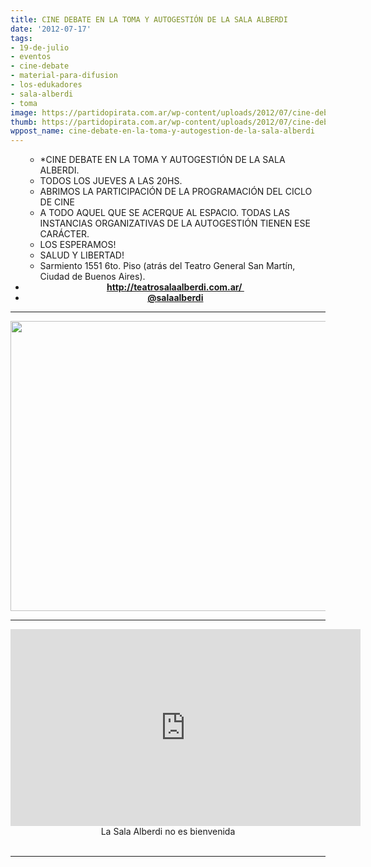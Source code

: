 ```yaml
---
title: CINE DEBATE EN LA TOMA Y AUTOGESTIÓN DE LA SALA ALBERDI
date: '2012-07-17'
tags:
- 19-de-julio
- eventos
- cine-debate
- material-para-difusion
- los-edukadores
- sala-alberdi
- toma
image: https://partidopirata.com.ar/wp-content/uploads/2012/07/cine-debate_00000.jpg
thumb: https://partidopirata.com.ar/wp-content/uploads/2012/07/cine-debate_00000-150x150.jpg
wppost_name: cine-debate-en-la-toma-y-autogestion-de-la-sala-alberdi
---
```


<ul>
<ul>
	<li>*CINE DEBATE EN LA TOMA Y AUTOGESTIÓN DE LA SALA ALBERDI.</li>
	<li>TODOS LOS JUEVES A LAS 20HS.</li>
	<li>ABRIMOS LA PARTICIPACIÓN DE LA PROGRAMACIÓN DEL CICLO DE CINE</li>
	<li>A TODO AQUEL QUE SE ACERQUE AL ESPACIO. TODAS LAS INSTANCIAS
ORGANIZATIVAS DE LA AUTOGESTIÓN TIENEN ESE CARÁCTER.</li>
	<li>LOS ESPERAMOS!</li>
	<li>SALUD Y LIBERTAD!</li>
	<li>Sarmiento 1551 6to. Piso (atrás del Teatro General San Martín, Ciudad de Buenos Aires).</li>
</ul>
	<li style="text-align: center;"><strong><a href="http://teatrosalaalberdi.com.ar/" rel="me nofollow" target="_blank">http://teatrosalaalberdi.com.ar/ </a></strong></li>
	<li style="text-align: center;"><strong><a href="https://twitter.com/salaalberdi" target="_blank">@salaalberdi</a></strong></li>
</ul>

<hr />

<a href="https://partidopirata.com.ar/wp-content/uploads/2012/07/cine-debate_00000.jpg"><img class="aligncenter  wp-image-5327" title="cine debate_00000" src="https://partidopirata.com.ar/wp-content/uploads/2012/07/cine-debate_00000.jpg" alt="" width="773" height="464" /></a>

<hr />

<center>
<iframe src="http://www.youtube.com/embed/b2sRb6wlx0A" frameborder="0" width="560" height="315"></iframe>
La Sala Alberdi no es bienvenida</center>&nbsp;

<hr />
